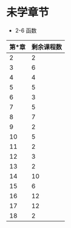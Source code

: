 # 未学章节
* 2-6 函数

|第*章|剩余课程数|
|-----|-----|
|2|2|
|3|6|
|4|4|
|5|5|
|6|3|
|7|5|
|8|7|
|9|2|
|10|5|
|11|2|
|12|3|
|13|2|
|14|10|
|15|6|
|16|12|
|17|12|
|18|2|